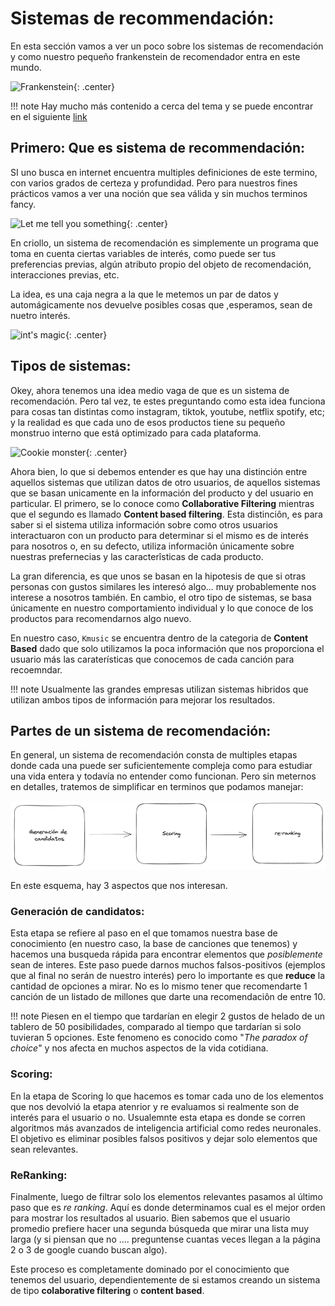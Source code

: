 # Sistemas de recommendación:

En esta sección vamos a ver un poco sobre los sistemas de recomendación y como nuestro pequeño frankenstein de recomendador entra en este mundo.

![Frankenstein](https://media2.giphy.com/media/iSBKHcm0qEmZ2/giphy.gif){: .center}


!!! note
    Hay mucho más contenido a cerca del tema y se puede encontrar en el siguiente [link](https://developers.google.com/machine-learning/recommendation)

## Primero: Que es sistema de recommendación:
SI uno busca en internet encuentra multiples definiciones de este termino, con varios grados de certeza y 
profundidad. Pero para nuestros fines prácticos vamos a ver una noción que sea válida y sin muchos terminos
fancy.

![Let me tell you something](https://media1.giphy.com/media/xUPGcxguVpcL3xaQcE/giphy.gif?cid=ecf05e470ggcveydqp50nxcfntvhtpm2h8uy2ypvox4ls3mj&ep=v1_gifs_search&rid=giphy.gif&ct=g){: .center}

En criollo, un sistema de recomendación es simplemente un programa que toma en cuenta ciertas variables de interés,
como puede ser tus preferencias previas, algún atributo propio del objeto de recomendación, interacciones previas, etc.

La idea, es una caja negra a la que le metemos un par de datos y automágicamente nos devuelve posibles cosas que ,esperamos,
sean de nuetro interés.

![int's magic](https://media2.giphy.com/media/ieREaX3VTHsqc/giphy.gif?cid=ecf05e47ms8cz7oywh6q8ndelalkkutvpjydbkmw7sq8z2cl&ep=v1_gifs_search&rid=giphy.gif&ct=g){: .center}

## Tipos de sistemas:

Okey, ahora tenemos una idea medio vaga de que es un sistema de recomendación. Pero tal vez, te estes preguntando como esta idea 
funciona para cosas tan distintas como instagram, tiktok, youtube, netflix spotify, etc; y la realidad es que cada uno de esos 
productos tiene su pequeño monstruo interno que está optimizado para cada plataforma. 

![Cookie monster](https://media1.giphy.com/media/EKUvB9uFnm2Xe/giphy.gif?cid=ecf05e47w4ksk5ouravxtd7bgi87do94dt3n1f31kfqk9xvw&ep=v1_gifs_search&rid=giphy.gif&ct=g){: .center}

Ahora bien, lo que si debemos entender es que hay una distinción entre aquellos sistemas que utilizan datos de otro usuarios,
 de aquellos sistemas que se basan unicamente en la información del producto y del usuario en particular.
El primero, se lo conoce como **Collaborative Filtering** mientras que el segundo es llamado **Content based filtering**. Esta
distinciôn, es para saber si el sistema utiliza información sobre como otros usuarios interactuaron con un producto para determinar
si el mismo es de interés para nosotros o, en su defecto, utiliza informaciôn únicamente sobre nuestras prefernecias y las 
caracterîsticas de cada producto.

La gran diferencia, es que unos se basan en la hipotesis de que si otras personas con gustos similares les interesó algo... muy 
probablemente nos interese a nosotros también. En cambio, el otro tipo de sistemas, se basa únicamente en nuestro comportamiento
individual y lo que conoce de los productos para recomendarnos algo nuevo. 

En nuestro caso, `Kmusic` se encuentra dentro de la categoria de **Content Based** dado que solo utilizamos la poca información
que nos proporciona el usuario más las caraterísticas que conocemos de cada canción para recoemndar.

!!! note
    Usualmente las grandes empresas utilizan sistemas hibridos que utilizan ambos tipos de información para mejorar los resultados.

## Partes de un sistema de recomendación:

En general, un sistema de recomendación consta de multiples etapas donde cada una puede ser suficientemente compleja como para estudiar 
una vida entera y todavía no entender como funcionan. Pero sin meternos en detalles, tratemos de simplificar en terminos que podamos manejar:

![Rec sys Arc](imgs/rec_sys_arc.png)

En este esquema, hay 3 aspectos que nos interesan.

### Generación de candidatos:

Esta etapa se refiere al paso en el que tomamos nuestra base de conocimiento (en nuestro caso, la base de canciones que tenemos)
y hacemos una busqueda rápida para encontrar elementos que *posiblemente* sean de interes.  Este paso puede darnos muchos falsos-positivos 
(ejemplos que al final no serán de nuestro interés) pero lo importante es que **reduce** la cantidad de opciones a mirar.
No es lo mismo tener que recomendarte 1 canción de un listado de millones que darte una recomendaciôn de entre 10. 

!!! note
    Piesen en el tiempo que tardarían en elegir 2 gustos de helado de un tablero de 50 posibilidades, comparado al tiempo
    que tardarían si solo tuvieran 5 opciones. Este fenomeno es conocido como "*The paradox of choice*" y nos afecta en muchos
    aspectos de la vida cotidiana.

### Scoring:

En la etapa de Scoring lo que hacemos es tomar cada uno de los elementos que nos devolvió la etapa atenrior y re evaluamos si 
realmente son de interés para el usuario o no. Usualemnte esta etapa es donde se corren algoritmos más avanzados de inteligencia
artificial como redes neuronales. El objetivo es eliminar posibles falsos positivos y dejar solo elementos que sean relevantes.

### ReRanking:

Finalmente, luego de filtrar solo los elementos relevantes pasamos al último paso que es *re ranking*. Aquí es donde determinamos cual 
es el mejor orden para mostrar los resultados al usuario. Bien sabemos que el usuario promedio prefiere hacer una segunda búsqueda que 
mirar una lista muy larga (y si piensan que no .... preguntense cuantas veces llegan a la página 2 o 3 de google cuando buscan algo).

Este proceso es completamente dominado por el conocimiento que tenemos del usuario, dependientemente de si estamos creando un sistema
de tipo **colaborative filtering** o **content based**.

